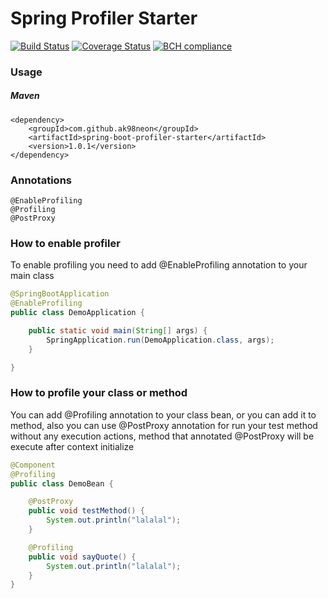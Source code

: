 # Spring Profiler Starter


[![Build Status](https://travis-ci.org/ak98neon/spring-boot-profiler-starter.svg?branch=master)](https://travis-ci.org/github/ak98neon/spring-boot-profiler-starter)
[![Coverage Status](https://coveralls.io/repos/github/ak98neon/spring-boot-profiler-starter/badge.svg?branch=master)](https://coveralls.io/github/ak98neon/spring-boot-profiler-starter?branch=master)
[![BCH compliance](https://bettercodehub.com/edge/badge/ak98neon/spring-boot-profiler-starter?branch=master)](https://bettercodehub.com/)

### Usage
##### Maven
```
<dependency>
    <groupId>com.github.ak98neon</groupId>
    <artifactId>spring-boot-profiler-starter</artifactId>
    <version>1.0.1</version>
</dependency>
```

### Annotations
```text
@EnableProfiling
@Profiling
@PostProxy
```

### How to enable profiler
To enable profiling you need to add @EnableProfiling annotation 
to your main class
```java
@SpringBootApplication
@EnableProfiling
public class DemoApplication {

    public static void main(String[] args) {
        SpringApplication.run(DemoApplication.class, args);
    }

}
```

### How to profile your class or method
You can add @Profiling annotation to your class bean, or you can add it to
method, also you can use @PostProxy annotation for run your test method without any
execution actions, method that annotated @PostProxy will be execute after context initialize
```java
@Component
@Profiling
public class DemoBean {

    @PostProxy
    public void testMethod() {
        System.out.println("lalalal");
    }

    @Profiling
    public void sayQuote() {
        System.out.println("lalalal");
    }
}
```
